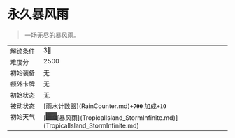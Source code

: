 # 永久暴风雨  
> 一场无尽的暴风雨。  
  
<style>
        .table3561 th,td{
            text-align:left;
            vertical-align:top;
        }
        </style><table class="table table-bordered table3561" data-toggle="table"  data-show-header="false"><thead style="display:none"><tr ><th  style="width:15%;"  >名称</th><th  style=""  >值</th></tr></thead><tr ><td  style="width:15%;"  >解锁条件</td><td  style=""  >3🌙</td></tr><tr ><td  style="width:15%;"  >难度分</td><td  style=""  >2500</td></tr><tr ><td  style="width:15%;"  >初始装备</td><td  style=""  >无</td></tr><tr ><td  style="width:15%;"  >额外卡牌</td><td  style=""  >无</td></tr><tr ><td  style="width:15%;"  >初始状态</td><td  style=""  >无</td></tr><tr ><td  style="width:15%;"  >被动状态</td><td  style=""  >[雨水计数器](RainCounter.md)<span style="font-family:ui-monospace"><b>+700</b></span> 加成<span style="font-family:ui-monospace"><b>+10</b></span></td></tr><tr ><td  style="width:15%;"  >初始天气</td><td  style=""  >[<div style="width:25px;display:inline-block;text-align:center"><img decoding="async" src="../wiki/Sprite/WeatherStorm_0.png" href="a.md" style="max-width:25px;max-height:25px;"></div>[暴风雨](TropicalIsland_StormInfinite.md)](TropicalIsland_StormInfinite.md)</td></tr></tbody></table>  
  


<script>document.title="永久暴风雨 - 卡牌生存百科 Card Survival Wiki";</script>